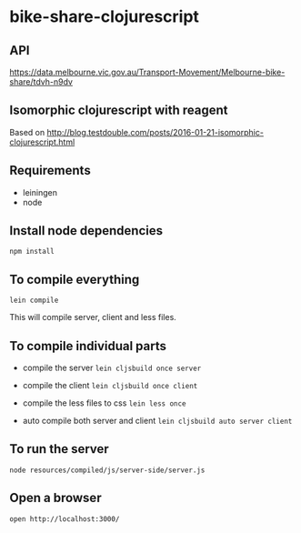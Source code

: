 # bike-share-clojurescript

## API

https://data.melbourne.vic.gov.au/Transport-Movement/Melbourne-bike-share/tdvh-n9dv

## Isomorphic clojurescript with reagent

Based on http://blog.testdouble.com/posts/2016-01-21-isomorphic-clojurescript.html

## Requirements
- leiningen
- node

## Install node dependencies
`npm install`

## To compile everything
`lein compile`

This will compile server, client and less files.

## To compile individual parts
- compile the server
`lein cljsbuild once server`

- compile the client
`lein cljsbuild once client`

- compile the less files to css
`lein less once`

- auto compile both server and client
`lein cljsbuild auto server client`

## To run the server
`node resources/compiled/js/server-side/server.js`

## Open a browser
`open http://localhost:3000/`
